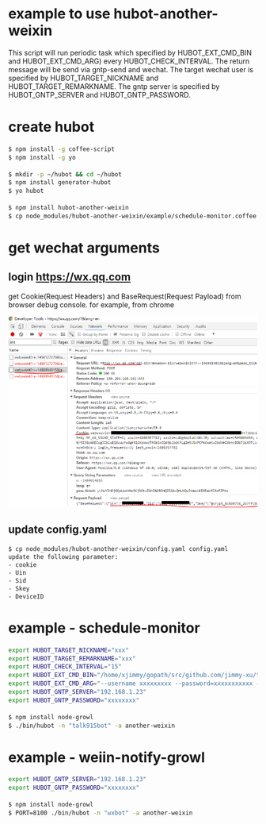 example to use hubot-another-weixin
===================================

This script will run periodic task which specified by HUBOT_EXT_CMD_BIN and HUBOT_EXT_CMD_ARG) every HUBOT_CHECK_INTERVAL.
The return message will be send via gntp-send and wechat.
The target wechat user is specified by HUBOT_TARGET_NICKNAME and HUBOT_TARGET_REMARKNAME.
The gntp server is specified by HUBOT_GNTP_SERVER and HUBOT_GNTP_PASSWORD.

# create hubot

```bash
$ npm install -g coffee-script
$ npm install -g yo

$ mkdir -p ~/hubot && cd ~/hubot
$ npm install generator-hubot
$ yo hubot

$ npm install hubot-another-weixin
$ cp node_modules/hubot-another-weixin/example/schedule-monitor.coffee scripts/
```

# get wechat arguments

## login https://wx.qq.com

get Cookie(Request Headers) and BaseRequest(Request Payload) from browser debug console.
for example, from chrome

![](webwxinit.png)

## update config.yaml

```
$ cp node_modules/hubot-another-weixin/config.yaml config.yaml
update the following parameter:
- cookie
- Uin
- Sid
- Skey
- DeviceID
```

# example - schedule-monitor

```bash
export HUBOT_TARGET_NICKNAME="xxx"
export HUBOT_TARGET_REMARKNAME="xxx"
export HUBOT_CHECK_INTERVAL="15"
export HUBOT_EXT_CMD_BIN="/home/xjimmy/gopath/src/github.com/jimmy-xu/talk915/main"
export HUBOT_EXT_CMD_ARG="--username xxxxxxxxx --password=xxxxxxxxxxx --period=0 --quiet"
export HUBOT_GNTP_SERVER="192.168.1.23"
export HUBOT_GNTP_PASSWORD="xxxxxxxx"

$ npm install node-growl
$ ./bin/hubot -n "talk915bot" -a another-weixin
```

# example - weiin-notify-growl

```bash
export HUBOT_GNTP_SERVER="192.168.1.23"
export HUBOT_GNTP_PASSWORD="xxxxxxxx"

$ npm install node-growl
$ PORT=8100 ./bin/hubot -n "wxbot" -a another-weixin
```
